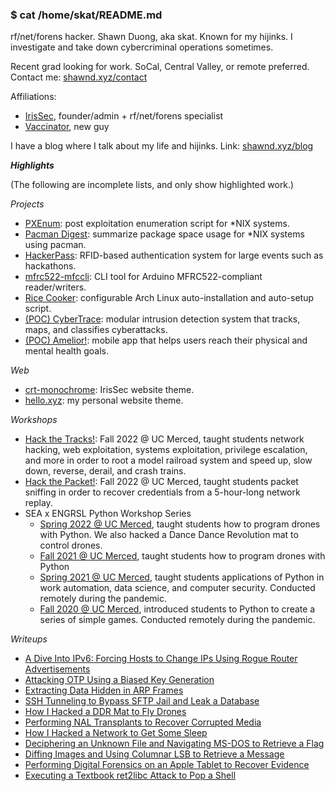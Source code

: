 ### $ cat /home/skat/README.md

rf/net/forens hacker. Shawn Duong, aka skat. Known for my hijinks. I investigate and take down cybercriminal operations sometimes.

Recent grad looking for work. SoCal, Central Valley, or remote preferred. Contact me: [shawnd.xyz/contact](https://shawnd.xyz/contact)

Affiliations:
- [IrisSec](https://irissec.xyz/), founder/admin + rf/net/forens specialist
- [Vaccinator](https://vaccinator.tech/), new guy

I have a blog where I talk about my life and hijinks. Link: [shawnd.xyz/blog](https://shawnd.xyz/blog)

***Highlights***

(The following are incomplete lists, and only show highlighted work.)

*Projects*
- [PXEnum](https://github.com/shawnduong/PXEnum): post exploitation enumeration script for \*NIX systems.
- [Pacman Digest](https://github.com/shawnduong/pacman-digest): summarize package space usage for \*NIX systems using pacman.
- [HackerPass](https://github.com/shawnduong/HackerPass): RFID-based authentication system for large events such as hackathons.
- [mfrc522-mfccli](https://github.com/shawnduong/mfrc522-mfccli): CLI tool for Arduino MFRC522-compliant reader/writers.
- [Rice Cooker](https://github.com/shawnduong/rice-cooker): configurable Arch Linux auto-installation and auto-setup script.
- [(POC) CyberTrace](https://github.com/shawnduong/CyberTrace-poc): modular intrusion detection system that tracks, maps, and classifies cyberattacks.
- [(POC) Amelior!](https://github.com/shawnduong/amelior-poc): mobile app that helps users reach their physical and mental health goals.

*Web*
- [crt-monochrome](https://github.com/shawnduong/crt-monochrome): IrisSec website theme.
- [hello.xyz](https://github.com/shawnduong/hello.xyz): my personal website theme.

*Workshops*
- [Hack the Tracks!](https://github.com/shawnduong/Hack-the-Tracks): Fall 2022 @ UC Merced, taught students network hacking, web exploitation, systems exploitation, privilege escalation, and more in order to root a model railroad system and speed up, slow down, reverse, derail, and crash trains.
- [Hack the Packet!](https://github.com/shawnduong/Hack-the-Packet): Fall 2022 @ UC Merced, taught students packet sniffing in order to recover credentials from a 5-hour-long network replay.
- SEA x ENGRSL Python Workshop Series
  - [Spring 2022 @ UC Merced](https://github.com/shawnduong/2022-Spring-SEA-x-ENGRSL-Python-Workshop-Series), taught students how to program drones with Python. We also hacked a Dance Dance Revolution mat to control drones.
  - [Fall 2021 @ UC Merced](https://github.com/shawnduong/2021-Fall-SEA-x-ENGRSL-Python-Workshop-Series), taught students how to program drones with Python
  - [Spring 2021 @ UC Merced](https://github.com/shawnduong/2021-Spring-UCM-ESL-Python-Workshop), taught students applications of Python in work automation, data science, and computer security. Conducted remotely during the pandemic.
  - [Fall 2020 @ UC Merced](https://github.com/shawnduong/2020-Fall-UCM-ESL-Python-Workshop), introduced students to Python to create a series of simple games. Conducted remotely during the pandemic.

*Writeups*
- [A Dive Into IPv6: Forcing Hosts to Change IPs Using Rogue Router Advertisements](https://shawnd.xyz/blog/2022-08-11/A-Dive-Into-IPv6-Forcing-Hosts-to-Change-IPs-Using-Rogue-Router-Advertisements)
- [Attacking OTP Using a Biased Key Generation](https://shawnd.xyz/blog/2022-08-04/Attacking-OTP-Using-a-Biased-Key-Generation)
- [Extracting Data Hidden in ARP Frames](https://shawnd.xyz/blog/2022-07-28/Extracting-Data-Hidden-in-ARP-Frames)
- [SSH Tunneling to Bypass SFTP Jail and Leak a Database](https://shawnd.xyz/blog/2022-07-21/SSH-Tunneling-to-Bypass-SFTP-Jail-and-Leak-a-Database)
- [How I Hacked a DDR Mat to Fly Drones](https://shawnd.xyz/blog/2022-04-14/How-I-Hacked-a-DDR-Mat-to-Fly-Drones)
- [Performing NAL Transplants to Recover Corrupted Media](https://shawnd.xyz/blog/2022-02-17/Performing-NAL-Transplants-to-Recover-Corrupted-Media)
- [How I Hacked a Network to Get Some Sleep](https://shawnd.xyz/blog/2022-02-10/How-I-Hacked-a-Network-to-Get-Some-Sleep)
- [Deciphering an Unknown File and Navigating MS-DOS to Retrieve a Flag](https://shawnd.xyz/blog/2021-08-19/Deciphering-an-Unknown-File-and-Navigating-MS-DOS-to-Retrieve-a-Flag)
- [Diffing Images and Using Columnar LSB to Retrieve a Message](https://shawnd.xyz/blog/2021-08-12/Diffing-Images-and-Using-Columnar-LSB-to-Retrieve-a-Message)
- [Performing Digital Forensics on an Apple Tablet to Recover Evidence](https://shawnd.xyz/blog/2021-08-05/Performing-Digital-Forensics-on-an-Apple-Tablet-to-Recover-Evidence)
- [Executing a Textbook ret2libc Attack to Pop a Shell](https://shawnd.xyz/blog/2021-07-15/Executing-a-Textbook-ret2libc-Attack-to-Pop-a-Shell)
